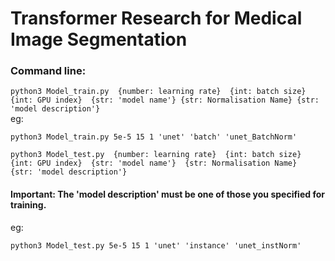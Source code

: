 # Transformer Research for Medical Image Segmentation

### Command line:
```python3 Model_train.py  {number: learning rate}  {int: batch size}  {int: GPU index}  {str: 'model name'} {str: Normalisation Name} {str: 'model description'}```\
eg:
```
python3 Model_train.py 5e-5 15 1 'unet' 'batch' 'unet_BatchNorm'
```

```python3 Model_test.py  {number: learning rate}  {int: batch size}  {int: GPU index}  {str: 'model name'}  {str: Normalisation Name}  {str: 'model description'}```
#### Important: The 'model description' must be one of those you specified for training.
eg:
```
python3 Model_test.py 5e-5 15 1 'unet' 'instance' 'unet_instNorm'
```

